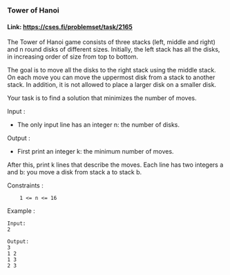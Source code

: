 ### Tower of Hanoi

#### Link: https://cses.fi/problemset/task/2165

The Tower of Hanoi game consists of three stacks (left, middle and right) and n round disks of different sizes.
Initially, the left stack has all the disks, in increasing order of size from top to bottom.

The goal is to move all the disks to the right stack using the middle stack. On each move you can move
the uppermost disk from a stack to another stack. In addition, it is not allowed to place a larger disk
on a smaller disk.

Your task is to find a solution that minimizes the number of moves.

Input :
  - The only input line has an integer n: the number of disks.

Output :
  - First print an integer k: the minimum number of moves.

After this, print k lines that describe the moves.
Each line has two integers a and b: you move a disk from stack a to stack b.

Constraints :
```
    1 <= n <= 16
```

Example :
```
Input:
2

Output:
3
1 2
1 3
2 3
```

